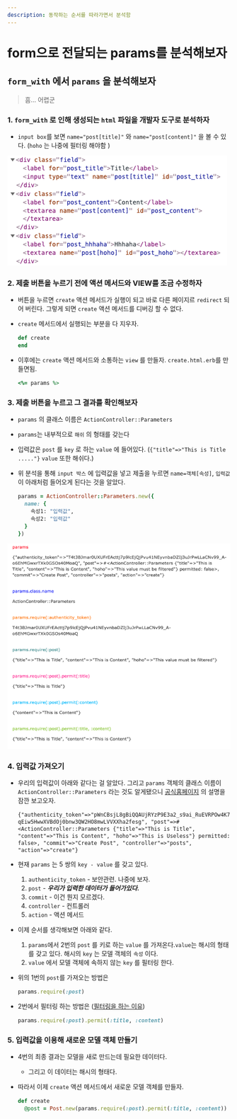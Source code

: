```yaml
---
description: 동작하는 순서를 따라가면서 분석함
---
```


# form으로 전달되는 params를 분석해보자

## `form_with` 에서 `params` 을 분석해보자

> 흠... 어렵군

### 1. `form_with` 로 인해 생성되는 `html` 파일을 개발자 도구로 분석하자

* `input box`를 보면 `name="post[title]"` 와 `name="post[content]"` 을 볼 수 있다. \(`hoho` 는 나중에 필터링 해야함 \)

![form\_with &#xB85C; &#xC0DD;&#xC131;&#xB41C; html](../../../.gitbook/assets/form_html.png)

### 2. 제출 버튼을 누르기 전에 액션 메서드와 VIEW를 조금 수정하자

* 버튼을 누르면 `create` 액션 메서드가 실행이 되고 바로 다른 페이지르 `redirect` 되어 버린다. 그렇게 되면 `create` 액션 메서드를 디버깅 할 수 없다.
* `create` 메서드에서 실행되는 부분을 다 지우자.

  ```ruby
  def create
  end
  ```

* 이후에는 `create` 액션 메서드와 소통하는 `view` 를 만들자. `create.html.erb`를 만들면됨.

  ```ruby
  <%= params %>
  ```

### 3. 제출 버튼을 누르고 그 결과를 확인해보자

* `params` 의 클래스 이름은 `ActionController::Parameters`
* `params`는 내부적으로 `해쉬` 의 형태를 갖는다
* 입력값은 `post` 를 `key` 로 하는 `value` 에 들어있다. \(`{"title"=>"This is Title ....."}` `value` 또한 해쉬다.\)
* 위 분석을 통해 `input 박스` 에 입력값을 넣고 제출을 누르면 `name=객체[속성]`, `입력값` 이 아래처럼 들어오게 된다는 것을 알았다.

  ```ruby
  params = ActionController::Parameters.new({
    name: {
      속성1: "입력값",
      속성2: "입력값"
    }
  })
  ```

![params &#xCD9C;&#xB825; create.html.erb&#xC5D0;&#xC11C; &#xCD9C;&#xB825;&#xD558;&#xAC8C; &#xB9CC;&#xB4E4;&#xC5C8;&#xB2E4;.](../../../.gitbook/assets/params.png)

### 4.  입력값 가져오기

* 우리의 입력값이 아래와 같다는 걸 알았다. 그리고 `params` 객체의 클래스 이름이 `ActionController::Parameters` 라는 것도 알게됐으니 [공식홈페이지](https://api.rubyonrails.org/classes/ActionController/Parameters.html#method-i-require) 의 설명을 잠깐 보고오자.

  ```markup
  {"authenticity_token"=>"pWnCBsjL8gBiQQAUjRYzP9E3a2_s9ai_RuEVRPOw4K70DI-qEiw5HwwXVBdOj0bnw3QW2HO8mwLVVXXha2fesg", "post"=>#<ActionController::Parameters {"title"=>"This is Title", "content"=>"This is Content", "hoho"=>"This is Useless"} permitted: false>, "commit"=>"Create Post", "controller"=>"posts", "action"=>"create"}
  ```

* 현재 `params` 는 5 쌍의 `key - value` 를 갖고 있다.
  1. `authenticity_token` - 보안관련. 나중에 보자.
  2. `post` - _**우리가 입력한 데이터가 들어가있다.**_
  3. `commit` - 이건 뭔지 모르겠다.
  4. `controller` - 컨트롤러
  5. `action` - 액션 메서드
* 이제 순서를 생각해보면 아래와 같다.
  1. `params`에서 2번의 `post` 를 키로 하는 `value` 를 가져온다.`value`는 해시의 형태를 갖고 있다. 해시의 `key` 는 모델 객체의 `속성` 이다.
  2. `value` 에서 모델 객체에 속하지 않는 `key` 를 필터링 한다.
* 위의 1번의 `post`를 가져오는 방법은

  ```ruby
  params.require(:post)
  ```

* 2번에서 필터링 하는 방법은 \([필터링을 하는 이유](https://chancethecoder.tistory.com/8)\)

  ```ruby
  params.require(:post).permit(:title, :content)
  ```

### 5. 입력값을 이용해 새로운 모델 객체 만들기

* 4번의 최종 결과는 모델을 새로 만드는데 필요한 데이터다.
  * 그리고 이 데이터는 해시의 형태다.
* 따라서 이제 `create` 액션 메서드에서 새로운 모델 객체를 만들자.

  ```ruby
  def create
    @post = Post.new(params.require(:post).permit(:title, :content))
  ```



